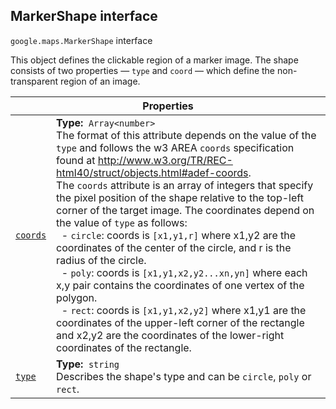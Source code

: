 
<devsite-heading text=" MarkerShape interface" for="MarkerShape" level="h2" link="" toc="" back-to-top=""><h2 id="MarkerShape" is-upgraded="">MarkerShape interface</h2></devsite-heading>
<p>
<code translate="no" dir="ltr"><span itemprop="path">google.maps</span>.<span itemprop="name">MarkerShape</span></code>
interface
</p>
<p>This object defines the clickable region of a marker image. The shape consists of two properties — <code translate="no" dir="ltr">type</code> and <code translate="no" dir="ltr">coord</code> — which define the non-transparent region of an image.</p>
<div class="devsite-table-wrapper"><table class="properties responsive" summary="interface MarkerShape - Properties">
<thead>
<tr><th colspan="2">Properties</th>
</tr></thead>
<tbody>
<tr id="MarkerShape.coords">
<td itemprop="property"><code translate="no" dir="ltr"><a class="secret-link" href="#MarkerShape.coords"><span>coords</span></a></code></td>
<td><div><strong>Type:</strong>&nbsp; <code translate="no" dir="ltr">Array&lt;number&gt;</code></div>
<div class="desc">The format of this attribute depends on the value of the <code translate="no" dir="ltr">type</code> and follows the w3 AREA <code translate="no" dir="ltr">coords</code> specification found at <a href="http://www.w3.org/TR/REC-html40/struct/objects.html#adef-coords"> http://www.w3.org/TR/REC-html40/struct/objects.html#adef-coords</a>. <br>The <code translate="no" dir="ltr">coords</code> attribute is an array of integers that specify the pixel position of the shape relative to the top-left corner of the target image. The coordinates depend on the value of <code translate="no" dir="ltr">type</code> as follows: <br>&nbsp;&nbsp;- <code translate="no" dir="ltr">circle</code>: coords is <code translate="no" dir="ltr">[x1,y1,r]</code> where x1,y2 are the coordinates of the center of the circle, and r is the radius of the circle. <br>&nbsp;&nbsp;- <code translate="no" dir="ltr">poly</code>: coords is <code translate="no" dir="ltr">[x1,y1,x2,y2...xn,yn]</code> where each x,y pair contains the coordinates of one vertex of the polygon. <br>&nbsp;&nbsp;- <code translate="no" dir="ltr">rect</code>: coords is <code translate="no" dir="ltr">[x1,y1,x2,y2]</code> where x1,y1 are the coordinates of the upper-left corner of the rectangle and x2,y2 are the coordinates of the lower-right coordinates of the rectangle.</div></td>
</tr>
<tr id="MarkerShape.type">
<td itemprop="property"><code translate="no" dir="ltr"><a class="secret-link" href="#MarkerShape.type"><span>type</span></a></code></td>
<td><div><strong>Type:</strong>&nbsp; <code translate="no" dir="ltr">string</code></div>
<div class="desc">Describes the shape's type and can be <code translate="no" dir="ltr">circle</code>, <code translate="no" dir="ltr">poly</code> or <code translate="no" dir="ltr">rect</code>.</div></td>
</tr>
</tbody>
</table></div>
